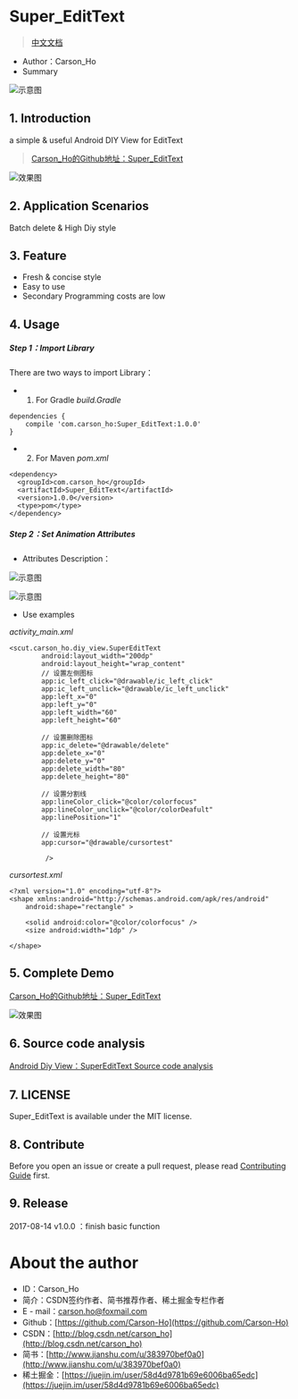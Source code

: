 # Super_EditText
>[中文文档](https://github.com/Carson-Ho/SuperEditText/blob/master/README.md)
- Author：Carson_Ho
- Summary




![示意图](http://upload-images.jianshu.io/upload_images/944365-022edc10b8a9c22b.png?imageMogr2/auto-orient/strip%7CimageView2/2/w/1240)



## 1. Introduction
a simple & useful  Android DIY View  for EditText
>[Carson_Ho的Github地址：Super_EditText](https://github.com/Carson-Ho/SuperEditText)

![效果图](http://upload-images.jianshu.io/upload_images/944365-10b970da9048907f.gif?imageMogr2/auto-orient/strip)


## 2. Application Scenarios
 Batch delete & High Diy style



## 3. Feature
- Fresh & concise style
- Easy to use
- Secondary Programming costs are low

## 4. Usage

##### Step 1：Import Library
There are two ways to  import Library：

- 1. For Gradle
*build.Gradle*

```
dependencies {
    compile 'com.carson_ho:Super_EditText:1.0.0'
}
```

- 2. For Maven
*pom.xml*
```
<dependency>
  <groupId>com.carson_ho</groupId>
  <artifactId>Super_EditText</artifactId>
  <version>1.0.0</version>
  <type>pom</type>
</dependency>
```


##### Step 2：Set Animation Attributes
- Attributes Description：


![示意图](http://upload-images.jianshu.io/upload_images/944365-baa414ba395a85f6.png?imageMogr2/auto-orient/strip%7CimageView2/2/w/1240)

![示意图](http://upload-images.jianshu.io/upload_images/944365-622a93d4c1ffcebd.png?imageMogr2/auto-orient/strip%7CimageView2/2/w/1240)


- Use examples

*activity_main.xml*
```
<scut.carson_ho.diy_view.SuperEditText
        android:layout_width="200dp"
        android:layout_height="wrap_content"
        // 设置左侧图标
        app:ic_left_click="@drawable/ic_left_click"
        app:ic_left_unclick="@drawable/ic_left_unclick"
        app:left_x="0"
        app:left_y="0"
        app:left_width="60"
        app:left_height="60"

        // 设置删除图标
        app:ic_delete="@drawable/delete"
        app:delete_x="0"
        app:delete_y="0"
        app:delete_width="80"
        app:delete_height="80"

        // 设置分割线
        app:lineColor_click="@color/colorfocus"
        app:lineColor_unclick="@color/colorDeafult"
        app:linePosition="1"

        // 设置光标
        app:cursor="@drawable/cursortest"

         />
```


*cursortest.xml*
```
<?xml version="1.0" encoding="utf-8"?>
<shape xmlns:android="http://schemas.android.com/apk/res/android"
    android:shape="rectangle" >

    <solid android:color="@color/colorfocus" />
    <size android:width="1dp" />

</shape>
```

## 5. Complete Demo
[Carson_Ho的Github地址：Super_EditText](https://github.com/Carson-Ho/SuperEditText)


![效果图](http://upload-images.jianshu.io/upload_images/944365-10b970da9048907f.gif?imageMogr2/auto-orient/strip)



## 6.  Source code analysis
[Android Diy View：SuperEditText Source code analysis ](http://www.jianshu.com/p/99d9dc5bcffc)



## 7.  LICENSE
Super_EditText is available under the MIT license.



## 8. Contribute
Before you open an issue or create a pull request, please read [Contributing Guide](https://github.com/Carson-Ho/SuperEditText/blob/master/CONTRIBUTING.md) first.



## 9. Release
2017-08-14 v1.0.0 ：finish basic function



# About the author
- ID：Carson_Ho
- 简介：CSDN签约作者、简书推荐作者、稀土掘金专栏作者
- E - mail：[carson.ho@foxmail.com](mailto:carson.ho@foxmail.com)
- Github：[https://github.com/Carson-Ho](https://github.com/Carson-Ho)
- CSDN：[http://blog.csdn.net/carson_ho](http://blog.csdn.net/carson_ho)
- 简书：[http://www.jianshu.com/u/383970bef0a0](http://www.jianshu.com/u/383970bef0a0)
- 稀土掘金：[https://juejin.im/user/58d4d9781b69e6006ba65edc](https://juejin.im/user/58d4d9781b69e6006ba65edc)
